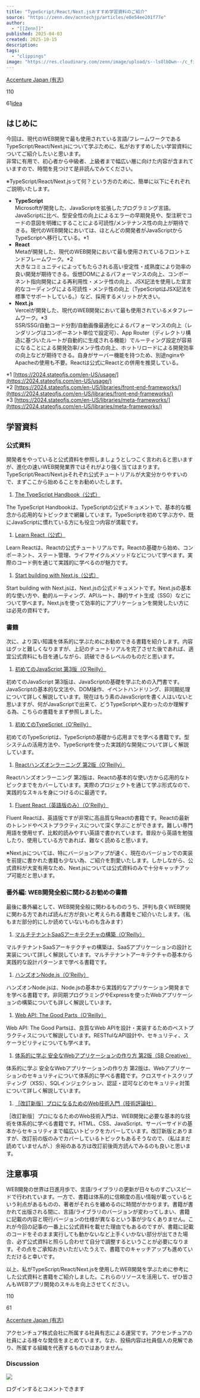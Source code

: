 ```yaml
---
title: "TypeScript/React/Next.jsおすすめ学習資料のご紹介"
source: "https://zenn.dev/acntechjp/articles/e8e54ee201f77e"
author:
  - "[[Zenn]]"
published: 2025-04-03
created: 2025-10-15
description:
tags:
  - "clippings"
image: "https://res.cloudinary.com/zenn/image/upload/s--lsOlbDwn--/c_fit%2Cg_north_west%2Cl_text:notosansjp-medium.otf_55:TypeScript%252FReact%252FNext.js%25E3%2581%258A%25E3%2581%2599%25E3%2581%2599%25E3%2582%2581%25E5%25AD%25A6%25E7%25BF%2592%25E8%25B3%2587%25E6%2596%2599%25E3%2581%25AE%25E3%2581%2594%25E7%25B4%25B9%25E4%25BB%258B%2Cw_1010%2Cx_90%2Cy_100/g_south_west%2Cl_text:notosansjp-medium.otf_34:Yuuichi%2520Eguchi%2Cx_220%2Cy_108/bo_3px_solid_rgb:d6e3ed%2Cg_south_west%2Ch_90%2Cl_fetch:aHR0cHM6Ly9zdG9yYWdlLmdvb2dsZWFwaXMuY29tL3plbm4tdXNlci11cGxvYWQvYXZhdGFyL2U2ZDA4MDY5ODcuanBlZw==%2Cr_20%2Cw_90%2Cx_92%2Cy_102/g_south_west%2Ch_34%2Cl_default:og-publication-pro-mark-xcosax%2Cw_34%2Cx_217%2Cy_158/co_rgb:6e7b85%2Cg_south_west%2Cl_text:notosansjp-medium.otf_30:Accenture%2520Japan%2520%2528%25E6%259C%2589%25E5%25BF%2597%2529%2Cx_255%2Cy_160/bo_4px_solid_white%2Cg_south_west%2Ch_50%2Cl_fetch:aHR0cHM6Ly9zdG9yYWdlLmdvb2dsZWFwaXMuY29tL3plbm4tdXNlci11cGxvYWQvYXZhdGFyL2E3Y2NiYzY2YjIuanBlZw==%2Cr_max%2Cw_50%2Cx_139%2Cy_84/v1627283836/default/og-base-w1200-v2.png?_a=BACAGSGT"
---
```

[Accenture Japan (有志)](https://zenn.dev/p/acntechjp)

110

61[idea](https://zenn.dev/tech-or-idea)

## はじめに

今回は、現代のWEB開発で最も使用されている言語/フレームワークであるTypeScript/React/Next.jsについて学ぶために、私がおすすめしたい学習資料についてご紹介したいと思います。  
非常に有用で、初心者から中級者、上級者まで幅広い層に向けた内容が含まれていますので、時間を見つけて是非読んでみてください。

※TypeScript/React/Next.jsって何？という方のために、簡単に以下にそれぞれご説明いたします。

- **TypeScript**  
	Microsoftが開発した、JavaScriptを拡張したプログラミング言語。JavaScriptに比べ、型安全性の向上によるエラーの早期発見や、型注釈でコードの意図を明確にすることによる可読性/メンテナンス性の向上が期待できる。現代のWEB開発においては、ほとんどの開発者がJavaScriptからTypeScriptへ移行している。\*1
- **React**  
	Metaが開発した、現代のWEB開発において最も使用されているフロントエンドフレームワーク。\*2  
	大きなコミュニティによってもたらされる高い安定性・成熟度により効率の良い開発が期待できる。仮想DOMによるパフォーマンスの向上、コンポーネント指向開発による再利用性・メンテ性の向上、JSX記法を使用した宣言的なコーディングによる可読性・メンテ性の向上（TypeScriptはJSX記法を標準でサポートしている。）など、採用するメリットが大きい。
- **Next.js**  
	Vercelが開発した、現代のWEB開発において最も使用されているメタフレームワーク。\*3  
	SSR/SSG/自動コード分割/自動画像最適化によるパフォーマンスの向上（レンダリングはコンポーネント単位で設定可）、App Router（ディレクトリ構造に基づいたルートが自動的に生成される機能）でルーティング設定が容易になることによる開発効率/メンテ性の向上、ホットリロードによる開発効率の向上などが期待できる。自身がサーバー機能を持つため、別途nginxやApacheの使用も不要。Reactは公式にReactとの併用を推奨している。

\*1 [https://2024.stateofjs.com/en-US/usage/](https://2024.stateofjs.com/en-US/usage/)  
\*2 [https://2024.stateofjs.com/en-US/libraries/front-end-frameworks/](https://2024.stateofjs.com/en-US/libraries/front-end-frameworks/)  
\*3 [https://2024.stateofjs.com/en-US/libraries/meta-frameworks/](https://2024.stateofjs.com/en-US/libraries/meta-frameworks/)

## 学習資料

### 公式資料

開発者をやっていると公式資料を参照しましょうとしつこく言われると思いますが、進化の速いWEB開発業界ではそれがより強く当てはまります。TypeScript/React/Next.jsそれぞれ公式チュートリアルが大変分かりやすいので、まずここから始めることをお勧めいたします。

1. [The TypeScript Handbook（公式）](https://www.typescriptlang.org/docs/handbook/intro.html)

The TypeScript Handbookは、TypeScriptの公式ドキュメントで、基本的な概念から応用的なトピックまで網羅しています。TypeScriptを初めて学ぶ方や、既にJavaScriptに慣れている方にも役立つ内容が満載です。

1. [Learn React（公式）](https://react.dev/learn)

Learn Reactは、Reactの公式チュートリアルです。Reactの基礎から始め、コンポーネント、ステート管理、ライフサイクルメソッドなどについて学べます。実際のコード例を通じて実践的に学べるのが魅力です。

1. [Start building with Next.js（公式）](https://nextjs.org/learn)

Start building with Next.jsは、Next.jsの公式ドキュメントです。Next.jsの基本的な使い方や、動的ルーティング、APIルート、静的サイト生成（SSG）などについて学べます。Next.jsを使って効率的にアプリケーションを開発したい方には必見の資料です。

### 書籍

次に、より深い知識を体系的に学ぶためにお勧めできる書籍を紹介します。内容はグッと難しくなりますが、上記のチュートリアルを完了させた後であれば、適宜公式資料にも目を通しながら、読破できるレベルのものだと思います。

1. [初めてのJavaScript 第3版（O'Reilly）](https://www.oreilly.co.jp/books/9784873117836/)

初めてのJavaScript 第3版は、JavaScriptの基礎を学ぶための入門書です。JavaScriptの基本的な文法や、DOM操作、イベントハンドリング、非同期処理について詳しく解説しています。現在はもう素のJavaScriptを書く人はいないと思いますが、何がJavaScriptで出来て、どうTypeScriptへ変わったのか理解する為、こちらの書籍をまず参照しました。

1. [初めてのTypeScript（O'Reilly）](https://www.oreilly.co.jp/books/9784814400362/)

初めてのTypeScriptは、TypeScriptの基礎から応用までを学べる書籍です。型システムの活用方法や、TypeScriptを使った実践的な開発について詳しく解説しています。

1. [Reactハンズオンラーニング 第2版（O'Reilly）](https://www.oreilly.co.jp/books/9784873119380/)

Reactハンズオンラーニング 第2版は、Reactの基本的な使い方から応用的なトピックまでをカバーしています。実際のプロジェクトを通じて学ぶ形式なので、実践的なスキルを身につけるのに最適です。

1. [Fluent React（英語版のみ）（O'Reilly）](https://www.oreilly.com/library/view/fluent-react/9781098138707/)

Fluent Reactは、英語版ですが非常に高品質なReactの書籍です。Reactの最新のトレンドやベストプラクティスについて深く学ぶことができます。難しい専門用語を使用せず、比較的読みやすい英語で書かれています。普段から英語を勉強したり、使用している方であれば、難なく読めると思います。

※Next.jsについては、特にバージョンアップが速く、現在のバージョンでの実装を前提に書かれた書籍も少ない為、ご紹介を割愛いたします。しかしながら、公式資料が大変有用なため、Next.jsについては公式資料のみで十分キャッチアップ可能だと思います。

### 番外編: WEB開発全般に関わるお勧めの書籍

最後に番外編として、WEB開発全般に関わるもののうち、評判も良くWEB開発に関わる方であれば読んだ方が良いと考えられる書籍をご紹介いたします。（私もまだ部分的にしか読めていないものも含みます）

1. [マルチテナントSaaSアーキテクチャの構築（O'Reilly）](https://www.oreilly.co.jp/books/9784814401017/)

マルチテナントSaaSアーキテクチャの構築は、SaaSアプリケーションの設計と実装について詳しく解説しています。マルチテナントアーキテクチャの基本から実践的な設計パターンまで学べる書籍です。

1. [ハンズオンNode.js（O'Reilly）](https://www.oreilly.co.jp/books/9784873119236/)

ハンズオンNode.jsは、Node.jsの基本から実践的なアプリケーション開発までを学べる書籍です。非同期プログラミングやExpressを使ったWebアプリケーションの構築についても詳しく解説しています。

1. [Web API: The Good Parts（O'Reilly）](https://www.oreilly.co.jp/books/9784873116860/)

Web API: The Good Partsは、良質なWeb APIを設計・実装するためのベストプラクティスについて解説しています。RESTfulなAPI設計や、セキュリティ、スケーラビリティについても学べます。

1. [体系的に学ぶ 安全なWebアプリケーションの作り方 第2版（SB Creative）](https://www.sbcr.jp/product/4797393163/)

体系的に学ぶ 安全なWebアプリケーションの作り方 第2版は、Webアプリケーションのセキュリティについて体系的に学べる書籍です。クロスサイトスクリプティング（XSS）、SQLインジェクション、認証・認可などのセキュリティ対策について詳しく解説しています。

1. [［改訂新版］プロになるためのWeb技術入門（技術評論社）](https://gihyo.jp/book/2024/978-4-297-14571-2)

［改訂新版］プロになるためのWeb技術入門は、WEB開発に必要な基本的な技術を体系的に学べる書籍です。HTML、CSS、JavaScript、サーバーサイドの基本からセキュリティまで幅広いトピックをカバーしています。改訂新版とありますが、改訂前の版のみでカバーしているトピックもあるそうなので、（私はまだ読めていませんが、）余裕のある方は改訂前後両方読んでみるのも良いと思います。

## 注意事項

WEB開発の世界は日進月歩で、言語/ライブラリの更新が日々ものすごいスピードで行われています。一方で、書籍は体系的に信頼度の高い情報が載っているという利点があるものの、著者がそれらを纏めるのに時間がかかります。書籍が書かれて出版される間に、言語/ライブラリのバージョンが変わってしまい、書籍に記載の内容と現行バージョンの仕様が異なるという事が少なくありません。これが今回の記事の一番上に公式資料を載せた理由でもあるのですが、書籍に記載のコードをそのまま実行しても動かないなど上手くいかない部分が出てきた場合、必ず公式資料と照らし合わせて自分で調整するということが必要になります。その点をご承知おきいただいたうえで、書籍でのキャッチアップも進めていただけると幸いです。

以上、私がTypeScript/React/Next.jsを使用したWEB開発を学ぶために参考にした公式資料と書籍をご紹介しました。これらのリソースを活用して、ぜひ皆さんもWEBアプリ開発のスキルを向上させてください。

110

61

[Accenture Japan (有志)](https://zenn.dev/p/acntechjp)

アクセンチュア株式会社に所属する社員有志による運営です。アクセンチュアの社員による様々な発信をまとめています。なお、投稿内容は社員個人の見解であり、所属する組織を代表するものではありません。

### Discussion

![](https://static.zenn.studio/images/drawing/discussion.png)

ログインするとコメントできます